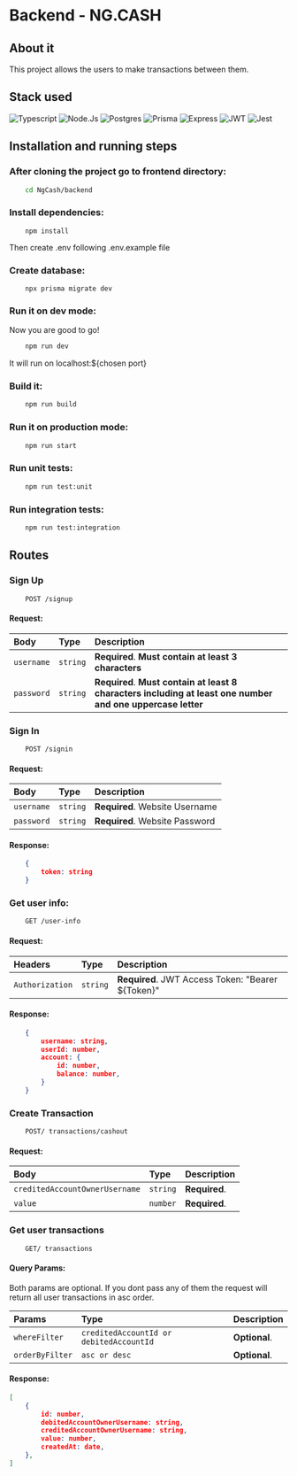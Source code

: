 # Backend - NG.CASH

## About it

This project allows the users to make transactions between them.

## Stack used

![Typescript](https://img.shields.io/badge/TypeScript-007ACC?style=for-the-badge&logo=typescript&logoColor=white)
![Node.Js](https://img.shields.io/badge/Node.js-43853D?style=for-the-badge&logo=node.js&logoColor=white)
![Postgres](https://img.shields.io/badge/PostgreSQL-316192?style=for-the-badge&logo=postgresql&logoColor=white)
![Prisma](https://img.shields.io/badge/Prisma-3982CE?style=for-the-badge&logo=Prisma&logoColor=white)
![Express](https://img.shields.io/badge/Express.js-404D59?style=for-the-badge)
![JWT](https://img.shields.io/badge/json%20web%20tokens-323330?style=for-the-badge&logo=json-web-tokens&logoColor=pink)
![Jest](https://img.shields.io/badge/Jest-323330?style=for-the-badge&logo=Jest&logoColor=white)

## Installation and running steps

### After cloning the project go to frontend directory:

```bash
    cd NgCash/backend
```

### Install dependencies:

```
    npm install
```

Then create .env following .env.example file

### Create database:

```
    npx prisma migrate dev
```

### Run it on dev mode:

Now you are good to go!

```bash
    npm run dev
```

It will run on localhost:${chosen port}

### Build it:

```bash
    npm run build
```

### Run it on production mode:

```bash
    npm run start
```

### Run unit tests:

```bash
    npm run test:unit
```

### Run integration tests:

```bash
    npm run test:integration
```

## Routes

### Sign Up

```http
    POST /signup
```

#### Request:

| Body       | Type     | Description                                                                                                 |
| :--------- | :------- | :---------------------------------------------------------------------------------------------------------- |
| `username` | `string` | **Required**. **Must contain at least 3 characters**                                                        |
| `password` | `string` | **Required**. **Must contain at least 8 characters including at least one number and one uppercase letter** |

### Sign In

```http
    POST /signin
```

#### Request:

| Body       | Type     | Description                    |
| :--------- | :------- | :----------------------------- |
| `username` | `string` | **Required**. Website Username |
| `password` | `string` | **Required**. Website Password |

#### Response:

```json
    {
        token: string
    }
```

### Get user info:

```http
    GET /user-info
```

#### Request:

| Headers         | Type     | Description                                       |
| :-------------- | :------- | :------------------------------------------------ |
| `Authorization` | `string` | **Required**. JWT Access Token: "Bearer ${Token}" |

#### Response:

```json
    {
        username: string,
        userId: number,
        account: {
            id: number,
            balance: number,
        }
    }
```

### Create Transaction

```http
    POST/ transactions/cashout
```

#### Request:

| Body                           | Type     | Description   |
| :----------------------------- | :------- | :------------ |
| `creditedAccountOwnerUsername` | `string` | **Required**. |
| `value`                        | `number` | **Required**. |

### Get user transactions

```http
    GET/ transactions
```

#### Query Params:

Both params are optional. If you dont pass any of them the request will return all user transactions in asc order.

| Params          | Type                                    | Description   |
| :-------------- | :-------------------------------------- | :------------ |
| `whereFilter`   | `creditedAccountId or debitedAccountId` | **Optional**. |
| `orderByFilter` | `asc or desc`                           | **Optional**. |

#### Response:

```json
[
    {
        id: number,
        debitedAccountOwnerUsername: string,
        creditedAccountOwnerUsername: string,
        value: number,
        createdAt: date,
    },
]
```
